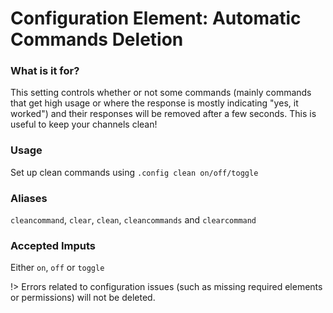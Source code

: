 # Configuration Element: Automatic Commands Deletion 

### What is it for?
This setting controls whether or not some commands (mainly commands that get high usage or where the response is mostly indicating "yes, it worked") and their responses will be removed after a few seconds. This is useful to keep your channels clean!
   
### Usage
Set up clean commands using `.config clean on/off/toggle`

### Aliases
`cleancommand`, `clear`, `clean`, `cleancommands` and `clearcommand`

### Accepted Imputs
Either `on`, `off` or `toggle`

!> Errors related to configuration issues (such as missing required elements or permissions) will not be deleted.
